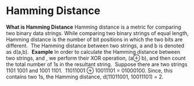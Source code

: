 # Hamming Distance
**What is Hamming Distance**
Hamming distance is a metric for comparing two binary data strings. While comparing two binary strings of equal length, Hamming distance is the number of bit positions in which the two bits are different.
​
The Hamming distance between two strings, a and b is denoted as d(a,b).
​
**Example**
In order to calculate the Hamming distance between two strings, and , we perform their XOR operation, (a⊕ b), and then count the total number of 1s in the resultant string.
​
Suppose there are two strings 1101 1001 and 1001 1101.
​
11011001 ⊕ 10011101 = 01000100. Since, this contains two 1s, the Hamming distance, d(11011001, 10011101) = 2.